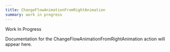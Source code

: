 ```yaml
---
title: ChangeFlowAnimationFromRightAnimation
summary: work in progress
---
```


Work In Progress

Documentation for the ChangeFlowAnimationFromRightAnimation action will appear here.